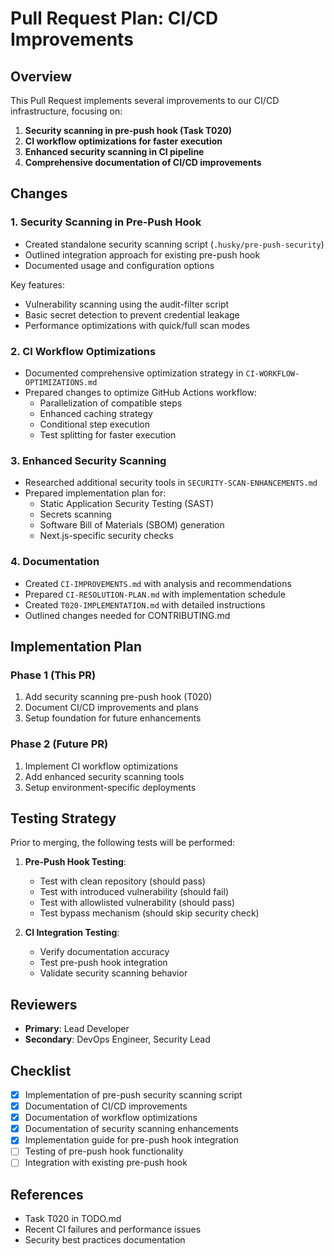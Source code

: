 # Pull Request Plan: CI/CD Improvements

## Overview

This Pull Request implements several improvements to our CI/CD infrastructure, focusing on:

1. **Security scanning in pre-push hook (Task T020)**
2. **CI workflow optimizations for faster execution**
3. **Enhanced security scanning in CI pipeline**
4. **Comprehensive documentation of CI/CD improvements**

## Changes

### 1. Security Scanning in Pre-Push Hook

- Created standalone security scanning script (`.husky/pre-push-security`)
- Outlined integration approach for existing pre-push hook
- Documented usage and configuration options

Key features:

- Vulnerability scanning using the audit-filter script
- Basic secret detection to prevent credential leakage
- Performance optimizations with quick/full scan modes

### 2. CI Workflow Optimizations

- Documented comprehensive optimization strategy in `CI-WORKFLOW-OPTIMIZATIONS.md`
- Prepared changes to optimize GitHub Actions workflow:
  - Parallelization of compatible steps
  - Enhanced caching strategy
  - Conditional step execution
  - Test splitting for faster execution

### 3. Enhanced Security Scanning

- Researched additional security tools in `SECURITY-SCAN-ENHANCEMENTS.md`
- Prepared implementation plan for:
  - Static Application Security Testing (SAST)
  - Secrets scanning
  - Software Bill of Materials (SBOM) generation
  - Next.js-specific security checks

### 4. Documentation

- Created `CI-IMPROVEMENTS.md` with analysis and recommendations
- Prepared `CI-RESOLUTION-PLAN.md` with implementation schedule
- Created `T020-IMPLEMENTATION.md` with detailed instructions
- Outlined changes needed for CONTRIBUTING.md

## Implementation Plan

### Phase 1 (This PR)

1. Add security scanning pre-push hook (T020)
2. Document CI/CD improvements and plans
3. Setup foundation for future enhancements

### Phase 2 (Future PR)

1. Implement CI workflow optimizations
2. Add enhanced security scanning tools
3. Setup environment-specific deployments

## Testing Strategy

Prior to merging, the following tests will be performed:

1. **Pre-Push Hook Testing**:

   - Test with clean repository (should pass)
   - Test with introduced vulnerability (should fail)
   - Test with allowlisted vulnerability (should pass)
   - Test bypass mechanism (should skip security check)

2. **CI Integration Testing**:
   - Verify documentation accuracy
   - Test pre-push hook integration
   - Validate security scanning behavior

## Reviewers

- **Primary**: Lead Developer
- **Secondary**: DevOps Engineer, Security Lead

## Checklist

- [x] Implementation of pre-push security scanning script
- [x] Documentation of CI/CD improvements
- [x] Documentation of workflow optimizations
- [x] Documentation of security scanning enhancements
- [x] Implementation guide for pre-push hook integration
- [ ] Testing of pre-push hook functionality
- [ ] Integration with existing pre-push hook

## References

- Task T020 in TODO.md
- Recent CI failures and performance issues
- Security best practices documentation
